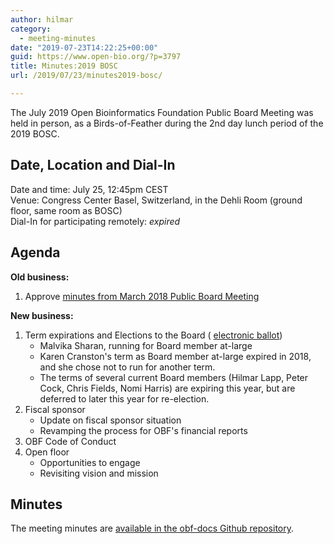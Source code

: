 ```yaml
---
author: hilmar
category:
  - meeting-minutes
date: "2019-07-23T14:22:25+00:00"
guid: https://www.open-bio.org/?p=3797
title: Minutes:2019 BOSC
url: /2019/07/23/minutes2019-bosc/

---
```

The July 2019 Open Bioinformatics Foundation Public Board Meeting was held in person, as a Birds-of-Feather during the 2nd day lunch period of the 2019 BOSC.

## Date, Location and Dial-In

Date and time: July 25, 12:45pm CEST  
Venue: Congress Center Basel, Switzerland, in the Dehli Room (ground floor, same room as BOSC)  
Dial-In for participating remotely: _expired_

## Agenda

**Old business:**

1. Approve [minutes from March 2018 Public Board Meeting](/2018/03/16/minutes2018-mar-confcall/)

**New business:**

1. Term expirations and Elections to the Board ( [electronic ballot](https://vote.heliosvoting.org/helios/e/obf-july-2019))
   - Malvika Sharan, running for Board member at-large
   - Karen Cranston's term as Board member at-large expired in 2018, and she chose not to run for another term.
   - The terms of several current Board members (Hilmar Lapp, Peter Cock, Chris Fields, Nomi Harris) are expiring this year, but are deferred to later this year for re-election.
1. Fiscal sponsor
   - Update on fiscal sponsor situation
   - Revamping the process for OBF's financial reports
1. OBF Code of Conduct
1. Open floor
   - Opportunities to engage
   - Revisiting vision and mission

## Minutes

The meeting minutes are [available in the obf-docs Github repository](https://github.com/OBF/obf-docs/blob/master/minutes/2019-July.md).

